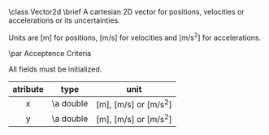 \class Vector2d
\brief A cartesian 2D vector for positions, velocities or accelerations or its uncertainties.

Units are [m] for positions, [m/s] for velocities and [m/s<sup>2</sup>] for accelerations.

\par Acceptence Criteria

All fields must be initialized.

atribute | type      | unit
:------: | :-------: | :---------------------------:
x        | \a double | [m], [m/s] or [m/s<sup>2</sup>]
y        | \a double | [m], [m/s] or [m/s<sup>2</sup>]


